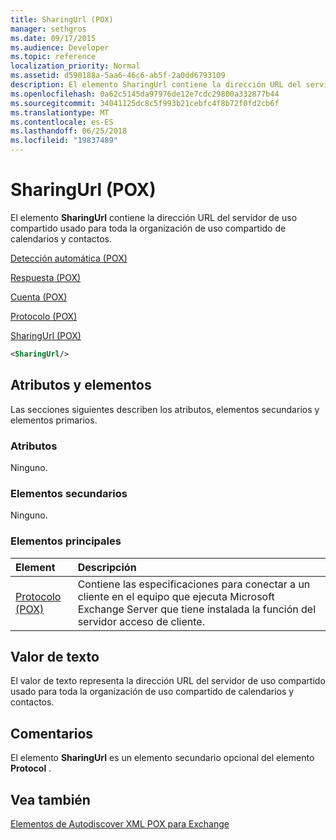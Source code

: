 ```yaml
---
title: SharingUrl (POX)
manager: sethgros
ms.date: 09/17/2015
ms.audience: Developer
ms.topic: reference
localization_priority: Normal
ms.assetid: d590188a-5aa6-46c6-ab5f-2a0dd6793109
description: El elemento SharingUrl contiene la dirección URL del servidor de uso compartido usado para toda la organización de uso compartido de calendarios y contactos.
ms.openlocfilehash: 0a62c5145da97976de12e7cdc29800a332877b44
ms.sourcegitcommit: 34041125dc8c5f993b21cebfc4f8b72f0fd2cb6f
ms.translationtype: MT
ms.contentlocale: es-ES
ms.lasthandoff: 06/25/2018
ms.locfileid: "19837489"
---
```

# <a name="sharingurl-pox"></a>SharingUrl (POX)

El elemento **SharingUrl** contiene la dirección URL del servidor de uso compartido usado para toda la organización de uso compartido de calendarios y contactos. 
  
[Detección automática (POX)](autodiscover-pox.md)
  
[Respuesta (POX)](response-pox.md)
  
[Cuenta (POX)](account-pox.md)
  
[Protocolo (POX)](protocol-pox.md)
  
[SharingUrl (POX)](sharingurl-pox.md)
  
```XML
<SharingUrl/>
```

## <a name="attributes-and-elements"></a>Atributos y elementos

Las secciones siguientes describen los atributos, elementos secundarios y elementos primarios.
  
### <a name="attributes"></a>Atributos

Ninguno.
  
### <a name="child-elements"></a>Elementos secundarios

Ninguno.
  
### <a name="parent-elements"></a>Elementos principales

|**Element**|**Descripción**|
|:-----|:-----|
|[Protocolo (POX)](protocol-pox.md) <br/> |Contiene las especificaciones para conectar a un cliente en el equipo que ejecuta Microsoft Exchange Server que tiene instalada la función del servidor acceso de cliente.  <br/> |
   
## <a name="text-value"></a>Valor de texto

El valor de texto representa la dirección URL del servidor de uso compartido usado para toda la organización de uso compartido de calendarios y contactos.
  
## <a name="remarks"></a>Comentarios

El elemento **SharingUrl** es un elemento secundario opcional del elemento **Protocol** . 
  
## <a name="see-also"></a>Vea también



[Elementos de Autodiscover XML POX para Exchange](pox-autodiscover-xml-elements-for-exchange.md)

